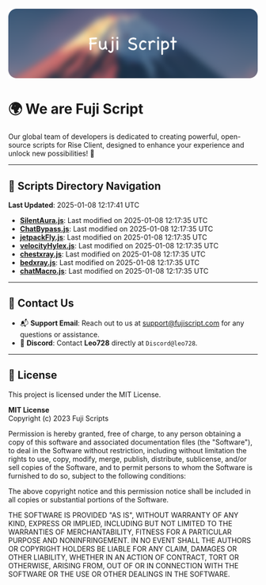 ![Banner](.github/b.webp)

# 🌍 **We are Fuji Script**

Our global team of developers is dedicated to creating powerful, open-source scripts for Rise Client, designed to enhance your experience and unlock new possibilities! 🌟

---
<!-- SCRIPTS_NAVIGATION_START -->
## 📂 **Scripts Directory Navigation**

**Last Updated**: 2025-01-08 12:17:41 UTC

- **[SilentAura.js](scripts/SilentAura.js)**: Last modified on 2025-01-08 12:17:35 UTC
- **[ChatBypass.js](scripts/ChatBypass.js)**: Last modified on 2025-01-08 12:17:35 UTC
- **[jetpackFly.js](scripts/jetpackFly.js)**: Last modified on 2025-01-08 12:17:35 UTC
- **[velocityHylex.js](scripts/velocityHylex.js)**: Last modified on 2025-01-08 12:17:35 UTC
- **[chestxray.js](scripts/chestxray.js)**: Last modified on 2025-01-08 12:17:35 UTC
- **[bedxray.js](scripts/bedxray.js)**: Last modified on 2025-01-08 12:17:35 UTC
- **[chatMacro.js](scripts/chatMacro.js)**: Last modified on 2025-01-08 12:17:35 UTC

<!-- SCRIPTS_NAVIGATION_END -->

---

## 💬 **Contact Us**  
- 📬 **Support Email**: Reach out to us at [support@fujiscript.com](mailto:support@fujiscript.com) for any questions or assistance.  
- 💬 **Discord**: Contact **Leo728** directly at `Discord@leo728`.

---

## 📜 **License**

This project is licensed under the MIT License.  

**MIT License**  
Copyright (c) 2023 Fuji Scripts  

Permission is hereby granted, free of charge, to any person obtaining a copy of this software and associated documentation files (the "Software"), to deal in the Software without restriction, including without limitation the rights to use, copy, modify, merge, publish, distribute, sublicense, and/or sell copies of the Software, and to permit persons to whom the Software is furnished to do so, subject to the following conditions:  

The above copyright notice and this permission notice shall be included in all copies or substantial portions of the Software.  

THE SOFTWARE IS PROVIDED "AS IS", WITHOUT WARRANTY OF ANY KIND, EXPRESS OR IMPLIED, INCLUDING BUT NOT LIMITED TO THE WARRANTIES OF MERCHANTABILITY, FITNESS FOR A PARTICULAR PURPOSE AND NONINFRINGEMENT. IN NO EVENT SHALL THE AUTHORS OR COPYRIGHT HOLDERS BE LIABLE FOR ANY CLAIM, DAMAGES OR OTHER LIABILITY, WHETHER IN AN ACTION OF CONTRACT, TORT OR OTHERWISE, ARISING FROM, OUT OF OR IN CONNECTION WITH THE SOFTWARE OR THE USE OR OTHER DEALINGS IN THE SOFTWARE.  
